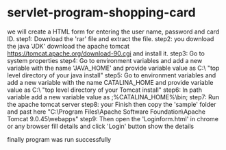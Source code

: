 # servlet-program-shopping-card
we will create a HTML form for entering the user name, password and card ID. 
step1: Download the 'rar' file and extract the file. 
step2: you download the java 'JDK' download the apache tomcat https://tomcat.apache.org/download-90.cgi and install it. step3: Go to system properties 
step4: Go to environment variables and add a new variable with the name 'JAVA_HOME' and provide variable value as C:\ "top level directory of your java install" 
step5: Go to environment variables and add a new variable with the name CATALINA_HOME and provide variable value as C:\ "top level directory of your Tomcat install" 
step6: In path variable add a new variable value as ;%CATALINA_HOME%\bin; 
step7: Run the apache tomcat server 
step8: your Finish then copy the 'sample' folder and past here "C:\Program Files\Apache Software Foundation\Apache Tomcat 9.0.45\webapps" 
step9: Then open the 'Loginform.html' in chrome or any browser fill details and click 'Login' button show the details

finally program was run successfully
